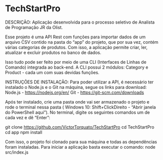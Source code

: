 # TechStartPro

DESCRIÇÃO:
Aplicação desenvolvida para o processo seletivo de Analista de Programação JR da
Olist.

Esse projeto é uma API Rest com funções para importar dados de um arquivo CSV
contido na pasta do “app” do projeto, que por sua vez, contém várias categorias de
produtos. Com isso, a aplicação permite criar, ler, atualizar e excluir produtos no
banco de dados.

Isso tudo pode ser feito por meio de uma CLI (Interfaces de Linhas de Comando)
integrada ao back-end. A CLI possui 2 módulos: Category e Product - cada um com
suas devidas funções.

INSTRUÇÕES DE INSTALAÇÃO:
Para poder utilizar a API, é necessário ter instalado o Node.js e o Git na máquina,
segue os links para download:
Node.js - https://nodejs.org/en/ Git - https://git-scm.com/downloads

Após ter instalado, crie uma pasta onde vai ser armazenado o projeto e rode o terminal
nessa pasta ( Windows 10: Shift+ClickDireito - “Abrir janela do PowerShell aqui”).
No terminal, digite os seguintes comandos um de cada vez e dê “Enter”:

git clone https://github.com/VictorTorquato/TechStartPro
cd TechStartPro
cd app
npm install

Com isso, o projeto foi clonado para sua máquina e todas as dependências foram
instaladas.
Para iniciar a aplicação basta executar o comando:
node src/index.js
